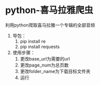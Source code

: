 # python-喜马拉雅爬虫
利用python爬取喜马拉雅一个专辑的全部音频

1. 导包：
   1. pip install re
   2. pip install requests
2. 使用步骤：
   1. 更改base_url为需要的url
   2. 更改page_num为总页数
   3. 更改folder_name为下载目标文件夹
   4. 运行
